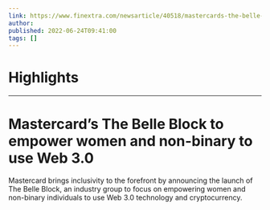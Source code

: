 ```yaml
---
link: https://www.finextra.com/newsarticle/40518/mastercards-the-belle-block-to-empower-women-and-non-binary-to-use-web-30?utm_medium=rssfinextra&utm_source=finextrafeed
author: 
published: 2022-06-24T09:41:00
tags: []
---
```

# Highlights


---
# Mastercard’s The Belle Block to empower women and non-binary to use Web 3.0
Mastercard brings inclusivity to the forefront by announcing the launch of The Belle Block, an industry group to focus on empowering women and non-binary individuals to use Web 3.0 technology and cryptocurrency.